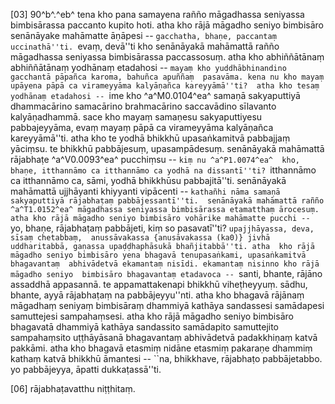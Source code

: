 [03] 90^b^.^eb^ tena kho pana samayena rañño māgadhassa seniyassa bimbisārassa paccanto kupito  hoti. atha kho rājā māgadho seniyo bimbisāro senānāyake mahāmatte āṇāpesi --  ``gacchatha, bhaṇe, paccantaṃ uccinathā''ti. ``evaṃ, devā''ti kho senānāyakā mahāmattā  rañño māgadhassa seniyassa bimbisārassa paccassosuṃ. atha kho abhiññātānaṃ abhiññātānaṃ  yodhānaṃ etadahosi -- ``mayaṃ kho yuddhābhinandino gacchantā pāpañca karoma, bahuñca apuññaṃ  pasavāma. kena nu kho mayaṃ upāyena pāpā ca virameyyāma kalyāṇañca kareyyāmā''ti?  atha kho tesaṃ yodhānaṃ etadahosi -- ``ime kho ^a^M0.0104^ea^ samaṇā sakyaputtiyā dhammacārino  samacārino brahmacārino saccavādino sīlavanto kalyāṇadhammā. sace kho mayaṃ samaṇesu  sakyaputtiyesu pabbajeyyāma, evaṃ mayaṃ pāpā ca virameyyāma kalyāṇañca kareyyāmā''ti.  atha kho te yodhā bhikkhū upasaṅkamitvā pabbajjaṃ yāciṃsu. te bhikkhū pabbājesuṃ,  upasampādesuṃ. senānāyakā mahāmattā rājabhaṭe ^a^V0.0093^ea^ pucchiṃsu -- ``kiṃ nu ^a^P1.0074^ea^  kho, bhaṇe, itthannāmo ca itthannāmo ca yodhā na dissantī''ti? ``itthannāmo  ca itthannāmo ca, sāmi, yodhā bhikkhūsu pabbajitā''ti. senānāyakā mahāmattā  ujjhāyanti khiyyanti vipācenti -- ``kathañhi nāma samaṇā sakyaputtiyā rājabhaṭaṃ pabbājessantī''ti.  senānāyakā mahāmattā rañño ^a^T1.0152^ea^ māgadhassa seniyassa bimbisārassa etamatthaṃ ārocesuṃ.  atha kho rājā māgadho seniyo bimbisāro vohārike mahāmatte pucchi -- ``yo,  bhaṇe, rājabhaṭaṃ pabbājeti, kiṃ so pasavatī''ti? ``upajjhāyassa, deva, sīsaṃ chetabbaṃ,  anussāvakassa {anusāvakassa (ka0)} jivhā uddharitabbā, gaṇassa upaḍḍhaphāsukā bhañjitabbā''ti. atha  kho rājā māgadho seniyo bimbisāro yena bhagavā tenupasaṅkami, upasaṅkamitvā bhagavantaṃ  abhivādetvā ekamantaṃ nisīdi. ekamantaṃ nisinno kho rājā māgadho seniyo  bimbisāro bhagavantaṃ etadavoca -- ``santi, bhante, rājāno assaddhā appasannā. te  appamattakenapi bhikkhū viheṭheyyuṃ. sādhu, bhante, ayyā rājabhaṭaṃ na pabbājeyyu''nti.  atha kho bhagavā rājānaṃ māgadhaṃ seniyaṃ bimbisāraṃ dhammiyā kathāya sandassesi samādapesi  samuttejesi sampahaṃsesi. atha kho rājā māgadho seniyo bimbisāro bhagavatā dhammiyā  kathāya sandassito samādapito samuttejito sampahaṃsito uṭṭhāyāsanā bhagavantaṃ abhivādetvā  padakkhiṇaṃ katvā pakkāmi. atha kho bhagavā etasmiṃ nidāne etasmiṃ pakaraṇe dhammiṃ  kathaṃ katvā bhikkhū āmantesi -- ``na, bhikkhave, rājabhaṭo pabbājetabbo. yo  pabbājeyya, āpatti dukkaṭassā''ti.

[06] rājabhaṭavatthu niṭṭhitaṃ.